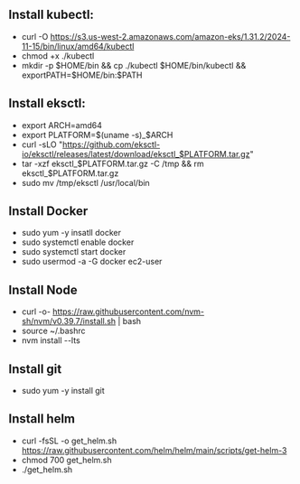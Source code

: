 ## Install kubectl:
- curl -O https://s3.us-west-2.amazonaws.com/amazon-eks/1.31.2/2024-11-15/bin/linux/amd64/kubectl
- chmod +x ./kubectl
- mkdir -p $HOME/bin && cp ./kubectl $HOME/bin/kubectl && exportPATH=$HOME/bin:$PATH

## Install eksctl:
- export ARCH=amd64
- export PLATFORM=$(uname -s)_$ARCH
- curl -sLO "https://github.com/eksctl-io/eksctl/releases/latest/download/eksctl_$PLATFORM.tar.gz"
- tar -xzf eksctl_$PLATFORM.tar.gz -C /tmp && rm eksctl_$PLATFORM.tar.gz
- sudo mv /tmp/eksctl /usr/local/bin

## Install Docker
- sudo yum -y insatll docker
- sudo systemctl enable docker
- sudo systemctl start docker
- sudo usermod -a -G docker ec2-user

## Install Node
- curl -o- https://raw.githubusercontent.com/nvm-sh/nvm/v0.39.7/install.sh | bash
- source ~/.bashrc
- nvm install --lts

## Install git 
- sudo yum -y install git

## Install helm
- curl -fsSL -o get_helm.sh https://raw.githubusercontent.com/helm/helm/main/scripts/get-helm-3
- chmod 700 get_helm.sh
- ./get_helm.sh
  
